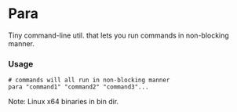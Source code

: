 Para
====

Tiny command-line util. that lets you run commands in non-blocking manner.

### Usage
```
# commands will all run in non-blocking manner
para "command1" "command2" "command3"...
```

Note: Linux x64 binaries in bin dir.
